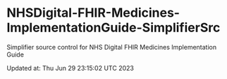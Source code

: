 # NHSDigital-FHIR-Medicines-ImplementationGuide-SimplifierSrc  
Simplifier source control for NHS Digital FHIR Medicines Implementation Guide  


Updated at: Thu Jun 29 23:15:02 UTC 2023
